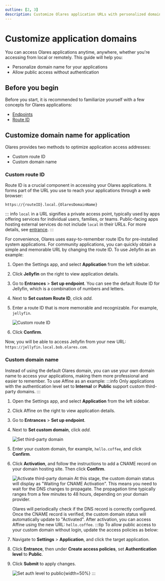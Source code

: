 ```yaml
---
outline: [2, 3]
description: Customize Olares application URLs with personalized domain names and route IDs. Learn how to set up public access and manage application endpoints.
---
```


# Customize application domains
You can access Olares applications anytime, anywhere, whether you're accessing from local or remotely. This guide will help you:
- Personalize domain name for your applications
- Allow public access without authentication

## Before you begin
Before you start, it is recommended to familiarize yourself with a few concepts for Olares applications:

- [Endpoints](../../concepts/network.md#endpoints)
- [Route ID](../../concepts/network.md#route-id)

## Customize domain name for application

Olares provides two methods to optimize application access addresses:
* Custom route ID
* Custom domain name

### Custom route ID
Route ID is a crucial component in accessing your Olares applications. It forms part of the URL you use to reach your applications through a web browser:

`https://{routeID}.local.{OlaresDomainName}`

::: info
 `local` in a URL signifies a private access point, typically used by apps offering services for individual users, families, or teams. Public-facing apps hosting external services do not include `local` in their URLs. For more details, see [entrance](../../concepts/network.md#entrance).
:::

For convenience, Olares uses easy-to-remember route IDs for pre-installed system applications.
For community applications, you can quickly obtain a simple and memorable URL by changing the route ID. To use Jellyfin as an example:

1. Open the Settings app, and select **Application** from the left sidebar.
2. Click **Jellyfin** on the right to view application details.
3. Go to **Entrances** > **Set up endpoint**. You can see the default Route ID for Jellyfin, which is a combination of numbers and letters.
4. Next to **Set custom Route ID**, click <i class="material-symbols-outlined">add</i>.
5. Enter a route ID that is more memorable and recognizable. For example, `jellyfin`.

   ![Custom route ID](/images/manual/tasks/custom-route-id.png#bordered)
6. Click **Confirm**.

Now, you will be able to access Jellyfin from your new URL: `https://jellyfin.local.bob.olares.com`.

### Custom domain name
Instead of using the default Olares domain, you can use your own domain name to access your applications, making them more professional and easier to remember. To use Affine as an example:
:::info
Only applications with the authentication level set to **Internal** or **Public** support custom third-party domains.
:::
1. Open the Settings app, and select **Application** from the left sidebar.
2. Click Affine on the right to view application details.
3. Go to **Entrances** > **Set up endpoint**.
4. Next to **Set custom domain**, click <i class="material-symbols-outlined">add</i>.

   ![Set third-party domain](/images/manual/tasks/set-custom-domain.png#bordered)
5. Enter your custom domain, for example, `hello.coffee`, and click **Confirm**.
6. Click **Activation**, and follow the instructions to add a CNAME record on your domain hosting site. Then click **Confirm**.

   ![Activate third-party domain](/images/manual/tasks/activate-custom-domain.png#bordered)
   At this stage, the custom domain status will display as "Waiting for CNAME Activation". This means you need to wait for the DNS changes to propagate. The propagation time typically ranges from a few minutes to 48 hours, depending on your domain provider.

   Olares will periodically check if the DNS record is correctly configured. Once the CNAME record is verified, the custom domain status will automatically update to "Activated". After activation, you can access Affine using the new URL: `hello.coffee`.
:::tip
To allow public access to your custom domain without login, update the access policies as below:
1. Navigate to **Settings** > **Application**, and click the target application.
2. Click **Entrance**, then under **Create access policies**, set **Authentication level** to **Public**.
3. Click **Submit** to apply changes.
   
   ![Set auth level to public](/images/manual/tasks/set-auth-level-to-public.png){width=50%}
:::
